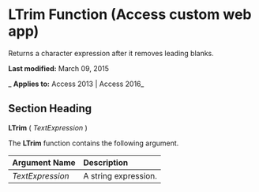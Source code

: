 
# LTrim Function (Access custom web app)
Returns a character expression after it removes leading blanks.

 **Last modified:** March 09, 2015

 _ **Applies to:** Access 2013 | Access 2016_

## Section Heading

 **LTrim** ( _TextExpression_ )

The  **LTrim** function contains the following argument.



|**Argument Name**|**Description**|
|:-----|:-----|
| _TextExpression_|A string expression.|
